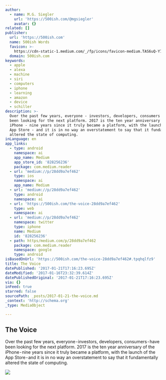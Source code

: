 ```yaml
---
author:
  - name: M.G. Siegler
    url: 'https://500ish.com/@mgsiegler'
    avatar: {}
related: []
publisher:
  url: 'https://500ish.com'
  name: 500ish Words
  favicon: >-
    https://cdn-static-1.medium.com/_/fp/icons/favicon-medium.TAS6uQ-Y7kcKgi0xjcYHXw.ico
  domain: 500ish.com
keywords:
  - apple
  - alexa
  - machine
  - siri
  - computers
  - iphone
  - learning
  - amazon
  - device
  - schiller
description: >-
  Over the past few years, everyone - investors, developers, consumers - have
  been looking for the next platform. 2017 is the ten year anniversary of the
  iPhone - nine years since it truly became a platform, with the launch of the
  App Store - and it is in no way an overstatement to say that it fundamentally
  altered the state of computing.
inLanguage: en
app_links:
  - type: android
    namespace: ai
    app_name: Medium
    app_store_id: '828256236'
    package: com.medium.reader
  - url: 'medium://p/28dd9a7ef462'
    type: ios
    namespace: ai
    app_name: Medium
  - url: 'medium://p/28dd9a7ef462'
    type: android
    namespace: ai
  - url: 'https://500ish.com/the-voice-28dd9a7ef462'
    type: web
    namespace: ai
  - url: 'medium://p/28dd9a7ef462'
    namespace: twitter
    type: iphone
    name: Medium
    id: '828256236'
  - path: https/medium.com/p/28dd9a7ef462
    package: com.medium.reader
    namespace: google
    type: android
isBasedOnUrl: 'https://500ish.com/the-voice-28dd9a7ef462#.tpqhqlfz9'
title: The Voice
datePublished: '2017-01-21T17:16:23.695Z'
dateModified: '2017-01-16T23:32:39.614Z'
datePublishedOriginal: '2017-01-21T17:16:23.695Z'
via: {}
inFeed: true
starred: false
sourcePath: _posts/2017-01-21-the-voice.md
_context: 'http://schema.org'
_type: MediaObject

---
```

<article style=""><h1>The Voice</h1><p>Over the past few years, everyone - investors, developers, consumers - have been looking for the next platform. 2017 is the ten year anniversary of the iPhone - nine years since it truly became a platform, with the launch of the App Store - and it is in no way an overstatement to say that it fundamentally altered the state of computing.</p><img src="https://cdn-images-1.medium.com/max/1200/1*T7_E3WruPVT9zdFKd8fAag.jpeg" /></article>